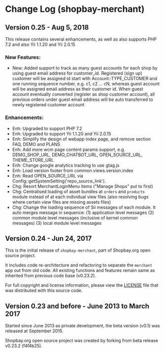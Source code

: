 # Change Log (shopbay-merchant)

## Version 0.25 - Aug 5, 2018

This release contains several enhancements, as well as also supports PHP 7.2 and also Yii 1.1.20 and Yii 2.0.15
 
### New Features:

 + New: Added support to track as many guest accounts for each shop by using guest email address for customer_id.
Registered (sign up) customer will be assigned id start with Account::TYPE_CUSTOMER and one running sequence number, e.g. c1, c2 ... cN, whereas guest account will be assigned email address as their customer id.
When guest account eventually converted (register as shop customer account), all previous orders under guest email address will be auto transferred to newly registered customer account

### Enhancements:

 - Enh: Upgraded to support PHP 7.2
 - Enh: Upgraded to support Yii 1.1.20 and Yii 2.0.15
 - Enh: Simplify the design of webapp index page, and remove section FAQ, DEMO and PLANS
 - Enh: Add more wcm page content params support, e.g. DEMO_SHOP_URL, DEMO_CHATBOT_URL, OPEN_SOURCE_URL, THEME_STORE_URL
 - Enh: Change google analytics tracking to use gtag.js
 - Enh: Load version footer from common.views.version.index
 - Enh: Read OPEN_SOURCE_URL via Config::getSystemSetting('repo_source_link'). 
 - Chg: Resort MerchantLoginMenu items ("Manage Shops" put to first)
 - Chg: Centralised loading of asset bundles at `orders` and `products` module instead of at each individual view files (also resolving bugs where certain view files are missing assets files)
 - Chg: Change the loading sequence of Sii messages of each module. It auto merges message in sequence:
(1) application level messages
(2) common module level messages (inclusive of kernel common messages)
(3) local module level messages

 

## Version 0.24 - Jun 24, 2017

This is the initial release of `shopbay-merchant`, part of Shopbay.org open source project. 

It includes code re-architecture and refactoring to separate the `merchant` app out from old code.
All existing functions and features remain same as inherited from previous code base (v0.23.2).

For full copyright and license information, please view the [LICENSE](LICENSE.md) file that was distributed with this source code.


## Version 0.23 and before - June 2013 to March 2017

Started since June 2013 as private development, the beta version (v0.1) was released at September 2015. 

Shopbay.org open source project was created by forking from beta release v0.23.2 (f4f4b25). 

